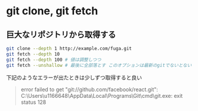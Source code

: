# git clone, git fetch

## 巨大なリポジトリから取得する

```sh
git clone --depth 1 http://example.com/fuga.git
git fetch --depth 10
git fetch --depth 100 # 値は調整しつつ
git fetch --unshallow # 最後に全部落とす このオプションは最新のgitでないとない
```

下記のようなエラーが出たときは少しずつ取得すると良い

> error failed to get "git://github.com/facebook/react.git": C:\Users\u1166648\AppData\Local\Programs\Git\cmd\git.exe: exit status 128
